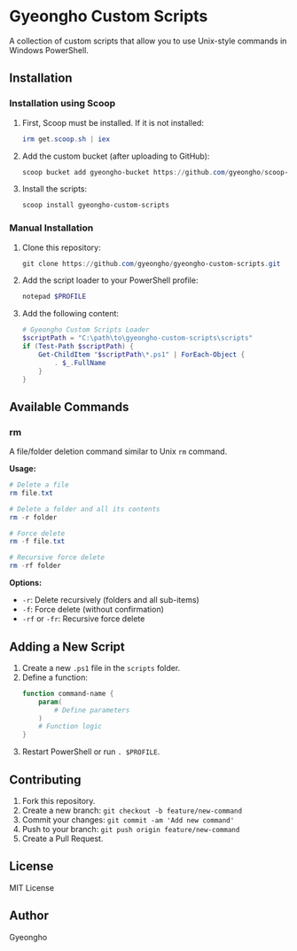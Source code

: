 # Gyeongho Custom Scripts

A collection of custom scripts that allow you to use Unix-style commands in Windows PowerShell.

## Installation

### Installation using Scoop

1. First, Scoop must be installed. If it is not installed:

   ```powershell
   irm get.scoop.sh | iex
   ```

2. Add the custom bucket (after uploading to GitHub):

   ```powershell
   scoop bucket add gyeongho-bucket https://github.com/gyeongho/scoop-bucket
   ```

3. Install the scripts:
   ```powershell
   scoop install gyeongho-custom-scripts
   ```

### Manual Installation

1. Clone this repository:

   ```powershell
   git clone https://github.com/gyeongho/gyeongho-custom-scripts.git
   ```

2. Add the script loader to your PowerShell profile:

   ```powershell
   notepad $PROFILE
   ```

3. Add the following content:
   ```powershell
   # Gyeongho Custom Scripts Loader
   $scriptPath = "C:\path\to\gyeongho-custom-scripts\scripts"
   if (Test-Path $scriptPath) {
       Get-ChildItem "$scriptPath\*.ps1" | ForEach-Object {
           . $_.FullName
       }
   }
   ```

## Available Commands

### rm

A file/folder deletion command similar to Unix `rm` command.

**Usage:**

```powershell
# Delete a file
rm file.txt

# Delete a folder and all its contents
rm -r folder

# Force delete
rm -f file.txt

# Recursive force delete
rm -rf folder
```

**Options:**

- `-r`: Delete recursively (folders and all sub-items)
- `-f`: Force delete (without confirmation)
- `-rf` or `-fr`: Recursive force delete

## Adding a New Script

1. Create a new `.ps1` file in the `scripts` folder.
2. Define a function:
   ```powershell
   function command-name {
       param(
           # Define parameters
       )
       # Function logic
   }
   ```
3. Restart PowerShell or run `. $PROFILE`.

## Contributing

1. Fork this repository.
2. Create a new branch: `git checkout -b feature/new-command`
3. Commit your changes: `git commit -am 'Add new command'`
4. Push to your branch: `git push origin feature/new-command`
5. Create a Pull Request.

## License

MIT License

## Author

Gyeongho
